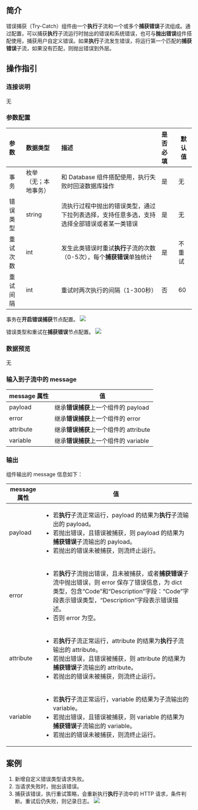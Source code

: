 ## 简介

错误捕获（Try-Catch）组件由一个**执行**子流和一个或多个**捕获错误**子流组成。通过配置，可以捕获**执行**子流运行时抛出的错误和系统错误，也可与**抛出错误**组件搭配使用，捕获用户自定义错误。如果**执行**子流发生错误，将运行第一个匹配的**捕获错误**子流，如果没有匹配，则抛出错误到外层。

## 操作指引

### 连接说明

无

### 参数配置

| 参数     | 数据类型             | 描述                                                         | 是否必填 | 默认值 |
| :------- | :------------------- | :----------------------------------------------------------- | :------- | ------ |
| 事务     | 枚举（无；本地事务） | 和 Database 组件搭配使用，执行失败时回滚数据库操作             | 是       | 无     |
| 错误类型 | string               | 流执行过程中抛出的错误类型，通过下拉列表选择，支持任意多选，支持选择全部错误或者某一类错误 | 是       | 无     |
| 重试次数 | int                  | 发生此类错误时重试**执行**子流的次数（0-5次），每个**捕获错误**单独统计 | 是       | 不重试 |
| 重试间隔 | int                  | 重试时两次执行的间隔（1-300秒）                              | 否       | 60     |

事务在**开启错误捕获**节点配置。
![](https://staticintl.cloudcachetci.com/yehe/backend-news/WvTZ077_1.png)

错误类型和重试在**捕获错误**节点配置。
![](https://staticintl.cloudcachetci.com/yehe/backend-news/Vc5k121_2.png)

### 数据预览

无

### 输入到子流中的 message

| message 属性 | 值                                      |
| ----------- | --------------------------------------- |
| payload     | 继承**错误捕获**上一个组件的 payload   |
| error       | 继承**错误捕获**上一个组件的 error     |
| attribute   | 继承**错误捕获**上一个组件的 attribute |
| variable    | 继承**错误捕获**上一个组件的 variable  |

### 输出

组件输出的 message 信息如下：

| message 属性 | 值                                                           |
| ----------- | ------------------------------------------------------------ |
| payload     | <ul><li>若**执行**子流正常运行，payload 的结果为**执行**子流输出的 payload。</li><li>若抛出错误，且错误被捕获，则 payload 的结果为**捕获错误**子流输出的 payload。</li><li>若抛出的错误未被捕获，则流终止运行。</li></ul> |
| error       | <ul><li>若**执行**子流抛出错误，且未被捕获，或者**捕获错误**子流中抛出错误，则 error 保存了错误信息，为 dict 类型，包含“Code”和“Description”字段：“Code”字段表示错误类型，“Description”字段表示错误描述。</li><li>否则 error 为空。</li></ul> |
| attribute   | <ul><li>若**执行**子流正常运行，attribute 的结果为**执行**子流输出的 attribute。</li><li>若抛出错误，且错误被捕获，则 attribute 的结果为**捕获错误**子流输出的 attribute。</li><li>若抛出的错误未被捕获，则流终止运行。</li></ul> |
| variable    | <ul><li>若**执行**子流正常运行，variable 的结果为子流输出的 variable。</li><li>若抛出错误，且错误被捕获，则 variable 的结果为**捕获错误**子流输出的 variable。</li><li>若抛出的错误未被捕获，则流终止运行。</li></ul> |

## 案例

1. 新增自定义错误类型请求失败。
2. 当请求失败时，抛出该错误。
3. 捕获该错误，执行重试策略，会重新执行**执行**子流中的 HTTP 请求，条件判断。重试后仍失败，则记录日志。
![](https://staticintl.cloudcachetci.com/yehe/backend-news/hm92975_3.png)
